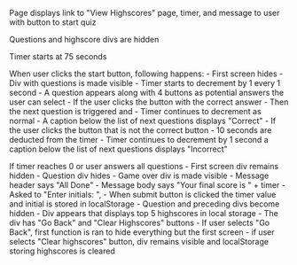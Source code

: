 Page displays link to "View Highscores" page, timer, and message to user with button to start quiz

Questions and highscore divs are hidden

Timer starts at 75 seconds

When user clicks the start button, following happens:
    - First screen hides
    - Div with questions is made visible
    - Timer starts to decrement by 1 every 1 second
    - A question appears along with 4 buttons as potential answers the user can select
        - If the user clicks the button with the correct answer
            - Then the next question is triggered and 
            - Timer continues to decrement as normal
            - A caption below the list of next questions displays "Correct"
        - If the user clicks the button that is not the correct button
            - 10 seconds are deducted from the timer
            - Timer continues to decrement by 1 second
            a caption below the list of next questions displays "Incorrect"

If timer reaches 0 or user answers all questions
    - First screen div remains hidden
    - Question div hides
    - Game over div is made visible
    - Message header says "All Done"
    - Message body says "Your final score is " + timer
    - Asked to "Enter initials: ", 
    - When submit button is clicked the timer value and initial is stored in localStorage
        - Question and preceding divs become hidden
        - Div appears that displays top 5 highscores in local storage
        - The div has "Go Back" and "Clear Highscores" buttons
            - If user selects "Go Back", first function is ran to hide everything but the first screen
            - if user selects "Clear highscores" button, div remains visible and localStorage storing highscores is cleared
